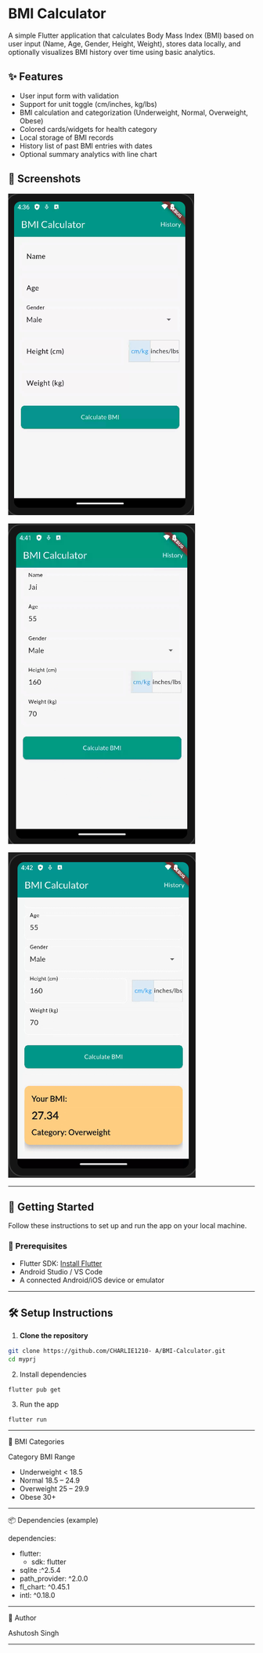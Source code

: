 # BMI Calculator

A simple Flutter application that calculates Body Mass Index (BMI) based on user input (Name, Age, Gender, Height, Weight), stores data locally, and optionally visualizes BMI history over time using basic analytics.

## ✨ Features

- User input form with validation
- Support for unit toggle (cm/inches, kg/lbs)
- BMI calculation and categorization (Underweight, Normal, Overweight, Obese)
- Colored cards/widgets for health category
- Local storage of BMI records
- History list of past BMI entries with dates
- Optional summary analytics with line chart

## 📸 Screenshots
![Screenshot 1](assets/SS1.png)

![Screenshot 2](assets/SS2.png)

![Screenshot 3](assets/SS3.png)

---

## 🚀 Getting Started

Follow these instructions to set up and run the app on your local machine.

### 🔧 Prerequisites

- Flutter SDK: [Install Flutter](https://docs.flutter.dev/get-started/install)
- Android Studio / VS Code
- A connected Android/iOS device or emulator

---

## 🛠️ Setup Instructions

1. **Clone the repository**

```bash
git clone https://github.com/CHARLIE1210- A/BMI-Calculator.git
cd myprj
```

2. Install dependencies

```
flutter pub get
```

3. Run the app
```
flutter run
```

---

📐 BMI Categories

Category	BMI Range

- Underweight	< 18.5
- Normal	18.5 – 24.9
- Overweight	25 – 29.9
- Obese 30+


---

📦 Dependencies (example)

dependencies:
  - flutter:
    -  sdk: flutter
  - sqlite :^2.5.4
  - path_provider: ^2.0.0
  - fl_chart: ^0.45.1
  - intl: ^0.18.0


---


👤 Author

Ashutosh Singh 

---


